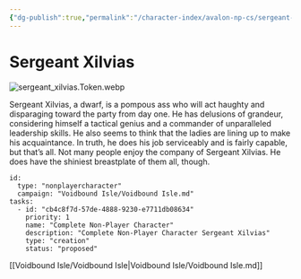 ```yaml
---
{"dg-publish":true,"permalink":"/character-index/avalon-np-cs/sergeant-xilvias/","title":"Sergeant Xilvias","tags":["JournalEntryPage"]}
---
```






# Sergeant Xilvias
![sergeant_xilvias.Token.webp](/img/user/Voidbound%20token%20images/sergeant_xilvias.Token.webp)

Sergeant Xilvias, a dwarf, is a pompous ass who will act haughty and disparaging toward the party from day one. He has delusions of grandeur, considering himself a tactical genius and a commander of unparalleled leadership skills. He also seems to think that the ladies are lining up to make his acquaintance. In truth, he does his job serviceably and is fairly capable, but that’s all. Not many people enjoy the company of Sergeant Xilvias. He does have the shiniest breastplate of them all, though.

```RpgManager4
id: 
  type: "nonplayercharacter"
  campaign: "Voidbound Isle/Voidbound Isle.md"
tasks: 
  - id: "cb4c8f7d-57de-4888-9230-e7711db08634"
    priority: 1
    name: "Complete Non-Player Character"
    description: "Complete Non-Player Character Sergeant Xilvias"
    type: "creation"
    status: "proposed"
```
[[Voidbound Isle/Voidbound Isle\|Voidbound Isle/Voidbound Isle.md]]